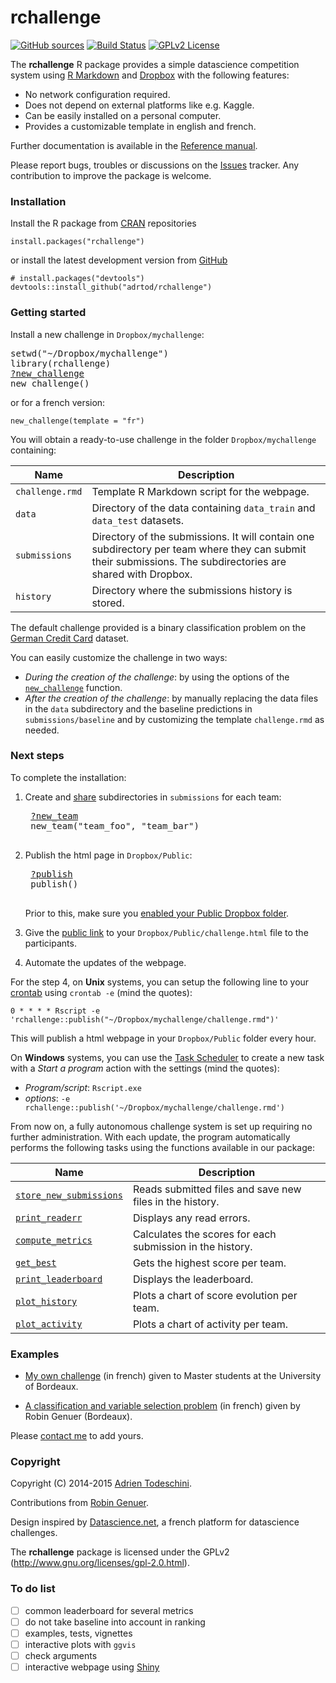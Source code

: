 rchallenge
==========
[![GitHub sources](https://img.shields.io/badge/View_on-GitHub-yellow.svg)](https://github.com/adrtod/rchallenge/)
[![Build Status](https://travis-ci.org/adrtod/rchallenge.svg)](https://travis-ci.org/adrtod/rchallenge)
[![GPLv2 License](http://img.shields.io/badge/license-GPLv2-blue.svg)](http://www.gnu.org/licenses/gpl-2.0.html)

The **rchallenge** R package provides a simple datascience competition system using [R Markdown](http://rmarkdown.rstudio.com/) 
and [Dropbox](https://www.dropbox.com/) with the following features:

- No network configuration required.
- Does not depend on external platforms like e.g. Kaggle.
- Can be easily installed on a personal computer.
- Provides a customizable template in english and french.

Further documentation is available in the [Reference manual](http://adrtod.github.io/rchallenge).

Please report bugs, troubles or discussions on the [Issues](https://github.com/adrtod/rchallenge/issues) tracker. Any contribution to improve the package is welcome.

### Installation
Install the R package from [CRAN](http://cran.r-project.org/web/packages/rchallenge/) repositories
```
install.packages("rchallenge")
```
or install the latest development version from [GitHub](https://github.com/adrtod/rchallenge)
```
# install.packages("devtools")
devtools::install_github("adrtod/rchallenge")
```

### Getting started
Install a new challenge in `Dropbox/mychallenge`:
<pre>
setwd("~/Dropbox/mychallenge")
library(rchallenge)
<a href=http://adrtod.github.io/rchallenge/new_challenge.html>?new_challenge</a>
new_challenge()
</pre>

or for a french version:
```
new_challenge(template = "fr")
```

You will obtain a ready-to-use challenge in the folder `Dropbox/mychallenge` containing:

Name | Description
------------- | -------------
`challenge.rmd` | Template R Markdown script for the webpage.
`data` | Directory of the data containing `data_train` and `data_test` datasets.
`submissions` | Directory of the submissions. It will contain one subdirectory per team where they can submit their submissions. The subdirectories are shared with Dropbox.
`history` | Directory where the submissions history is stored.


The default challenge provided is a binary classification problem on the [German Credit Card](http://goo.gl/ndMhNw) dataset.

You can easily customize the challenge in two ways:

- *During the creation of the challenge*: by using the options of the [`new_challenge`](http://adrtod.github.io/rchallenge/new_challenge.html) function.
- *After the creation of the challenge*: by manually replacing the data files in the `data` subdirectory and the baseline predictions in `submissions/baseline` and by customizing the template `challenge.rmd` as needed.


### Next steps
To complete the installation:

1. Create and [share](https://www.dropbox.com/en/help/19) subdirectories in `submissions` for each team:
    <pre>
    <a href=http://adrtod.github.io/rchallenge/new_team.html>?new_team</a>
    new_team("team_foo", "team_bar")
    </pre>

2. Publish the html page in `Dropbox/Public`:
    <pre>
    <a href=http://adrtod.github.io/rchallenge/publish.html>?publish</a>
    publish()
    </pre>
    Prior to this, make sure you [enabled your Public Dropbox folder](http://www.dropbox.com/enable_public_folder).

3. Give the [public link](https://www.dropbox.com/en/help/274) to your `Dropbox/Public/challenge.html` file to the participants.
    
4. Automate the updates of the webpage.

For the step 4, on **Unix** systems, you can setup the following 
line to your [crontab](http://en.wikipedia.org/wiki/Cron) using `crontab -e` (mind the quotes):
```
0 * * * * Rscript -e 'rchallenge::publish("~/Dropbox/mychallenge/challenge.rmd")'
```
This will publish a html webpage in your `Dropbox/Public` folder every hour.

On **Windows** systems, you can use the [Task Scheduler](http://windows.microsoft.com/en-us/windows/schedule-task) to create a new task with a *Start a program* action with the settings (mind the quotes):

- *Program/script*: `Rscript.exe`
- *options*: `-e rchallenge::publish('~/Dropbox/mychallenge/challenge.rmd')`
    
From now on, a fully autonomous challenge system is set up requiring no further 
administration. With each update, the program automatically performs the following
tasks using the functions available in our package:

Name | Description
------------- | -------------
[`store_new_submissions`](http://adrtod.github.io/rchallenge/store_new_submissions.html) | Reads submitted files and save new files in the history.
[`print_readerr`](http://adrtod.github.io/rchallenge/print_readerr.html) | Displays any read errors.
[`compute_metrics`](http://adrtod.github.io/rchallenge/compute_metrics.html) | Calculates the scores for each submission in the history.
[`get_best`](http://adrtod.github.io/rchallenge/get_best.html) | Gets the highest score per team.
[`print_leaderboard`](http://adrtod.github.io/rchallenge/print_leaderboard.html) | Displays the leaderboard.
[`plot_history`](http://adrtod.github.io/rchallenge/plot_history.html) | Plots a chart of score evolution per team.
[`plot_activity`](http://adrtod.github.io/rchallenge/plot_activity.html) | Plots a chart of activity per team.

### Examples
- [My own challenge](https://dl.dropboxusercontent.com/u/25867212/challenge_mimse2014.html) (in french) given to Master students at the University of Bordeaux.

- [A classification and variable selection problem](https://dl.dropboxusercontent.com/u/50849929/challenge_fr.html) (in french) given by Robin Genuer (Bordeaux).

Please [contact me](https://sites.google.com/site/adrientodeschini) to add yours.

### Copyright
Copyright (C) 2014-2015 [Adrien Todeschini](https://sites.google.com/site/adrientodeschini).

Contributions from [Robin Genuer](http://robin.genuer.fr/).

Design inspired by [Datascience.net](https://www.datascience.net/), a french platform
for datascience challenges.

The **rchallenge** package is licensed under the GPLv2 (http://www.gnu.org/licenses/gpl-2.0.html).

### To do list
- [ ] common leaderboard for several metrics
- [ ] do not take baseline into account in ranking
- [ ] examples, tests, vignettes
- [ ] interactive plots with `ggvis`
- [ ] check arguments
- [ ] interactive webpage using [Shiny](http://shiny.rstudio.com/)
